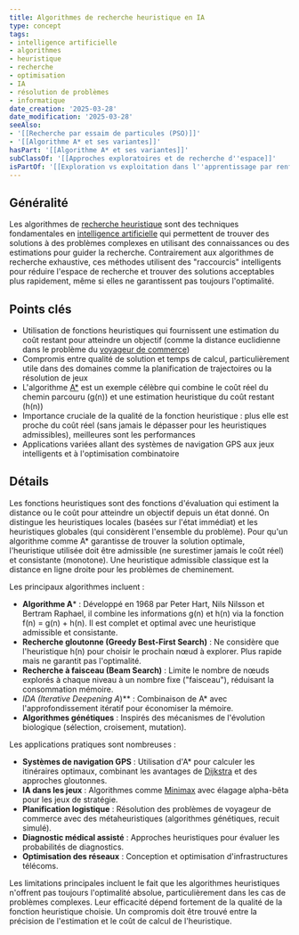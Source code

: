 ```yaml
---
title: Algorithmes de recherche heuristique en IA
type: concept
tags:
- intelligence artificielle
- algorithmes
- heuristique
- recherche
- optimisation
- IA
- résolution de problèmes
- informatique
date_creation: '2025-03-28'
date_modification: '2025-03-28'
seeAlso:
- '[[Recherche par essaim de particules (PSO)]]'
- '[[Algorithme A* et ses variantes]]'
hasPart: '[[Algorithme A* et ses variantes]]'
subClassOf: '[[Approches exploratoires et de recherche d''espace]]'
isPartOf: '[[Exploration vs exploitation dans l''apprentissage par renforcement]]'
---
```

## Généralité

Les algorithmes de [recherche heuristique](https://fr.wikipedia.org/wiki/Heuristique) sont des techniques fondamentales en [intelligence artificielle](https://fr.wikipedia.org/wiki/Intelligence_artificielle) qui permettent de trouver des solutions à des problèmes complexes en utilisant des connaissances ou des estimations pour guider la recherche. Contrairement aux algorithmes de recherche exhaustive, ces méthodes utilisent des "raccourcis" intelligents pour réduire l'espace de recherche et trouver des solutions acceptables plus rapidement, même si elles ne garantissent pas toujours l'optimalité.

## Points clés

- Utilisation de fonctions heuristiques qui fournissent une estimation du coût restant pour atteindre un objectif (comme la distance euclidienne dans le problème du [voyageur de commerce](https://fr.wikipedia.org/wiki/Probl%C3%A8me_du_voyageur_de_commerce))
- Compromis entre qualité de solution et temps de calcul, particulièrement utile dans des domaines comme la planification de trajectoires ou la résolution de jeux
- L'algorithme [A*](https://fr.wikipedia.org/wiki/Algorithme_A*) est un exemple célèbre qui combine le coût réel du chemin parcouru (g(n)) et une estimation heuristique du coût restant (h(n))
- Importance cruciale de la qualité de la fonction heuristique : plus elle est proche du coût réel (sans jamais le dépasser pour les heuristiques admissibles), meilleures sont les performances
- Applications variées allant des systèmes de navigation GPS aux jeux intelligents et à l'optimisation combinatoire

## Détails

Les fonctions heuristiques sont des fonctions d'évaluation qui estiment la distance ou le coût pour atteindre un objectif depuis un état donné. On distingue les heuristiques locales (basées sur l'état immédiat) et les heuristiques globales (qui considèrent l'ensemble du problème). Pour qu'un algorithme comme A* garantisse de trouver la solution optimale, l'heuristique utilisée doit être admissible (ne surestimer jamais le coût réel) et consistante (monotone). Une heuristique admissible classique est la distance en ligne droite pour les problèmes de cheminement.

Les principaux algorithmes incluent :
- **Algorithme A*** : Développé en 1968 par Peter Hart, Nils Nilsson et Bertram Raphael, il combine les informations g(n) et h(n) via la fonction f(n) = g(n) + h(n). Il est complet et optimal avec une heuristique admissible et consistante.
- **Recherche gloutonne (Greedy Best-First Search)** : Ne considère que l'heuristique h(n) pour choisir le prochain nœud à explorer. Plus rapide mais ne garantit pas l'optimalité.
- **Recherche à faisceau (Beam Search)** : Limite le nombre de nœuds explorés à chaque niveau à un nombre fixe ("faisceau"), réduisant la consommation mémoire.
- **IDA* (Iterative Deepening A*)** : Combinaison de A* avec l'approfondissement itératif pour économiser la mémoire.
- **Algorithmes génétiques** : Inspirés des mécanismes de l'évolution biologique (sélection, croisement, mutation).

Les applications pratiques sont nombreuses :
- **Systèmes de navigation GPS** : Utilisation d'A* pour calculer les itinéraires optimaux, combinant les avantages de [Dijkstra](https://fr.wikipedia.org/wiki/Algorithme_de_Dijkstra) et des approches gloutonnes.
- **IA dans les jeux** : Algorithmes comme [Minimax](https://fr.wikipedia.org/wiki/Algorithme_minimax) avec élagage alpha-bêta pour les jeux de stratégie.
- **Planification logistique** : Résolution des problèmes de voyageur de commerce avec des métaheuristiques (algorithmes génétiques, recuit simulé).
- **Diagnostic médical assisté** : Approches heuristiques pour évaluer les probabilités de diagnostics.
- **Optimisation des réseaux** : Conception et optimisation d'infrastructures télécoms.

Les limitations principales incluent le fait que les algorithmes heuristiques n'offrent pas toujours l'optimalité absolue, particulièrement dans les cas de problèmes complexes. Leur efficacité dépend fortement de la qualité de la fonction heuristique choisie. Un compromis doit être trouvé entre la précision de l'estimation et le coût de calcul de l'heuristique.
